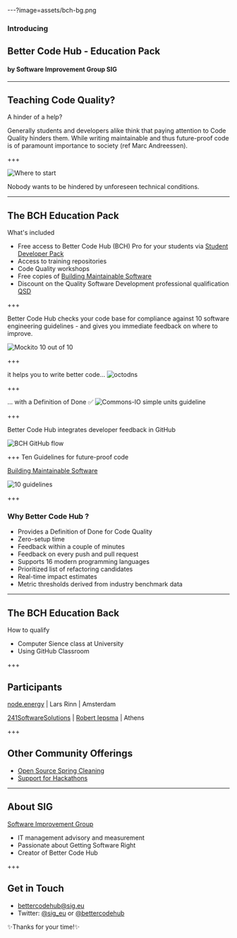 ---?image=assets/bch-bg.png

### Introducing
## Better Code Hub - Education Pack
#### by Software Improvement Group SIG

---

## Teaching Code Quality?

<span class="primary">A hinder of a help?</span> 

Generally students and developers alike think that paying attention to Code Quality hinders them. While writing maintainable and thus future-proof code is of paramount importance to society 
(ref Marc Andreessen).


+++

![Where to start](assets/legacy-code.png)

Nobody wants to be hindered by <span class="primary">unforeseen</span> technical conditions. 


---
<!-- 
.reveal section img {
  border: 0;
  box-shadow: none;
} 
-->  

## The BCH Education Pack 

<span class="primary">What's included</span>

- Free access to Better Code Hub (BCH) Pro for your students via [Student Developer Pack](https://education.github.com/pack)
- Access to training repositories
- Code Quality workshops
- Free copies of [Building Maintainable Software](https://shop.oreilly.com/product/0636920049159.do)
- Discount on the Quality Software Development professional qualification [QSD](http://comm.peoplecert.org/IBD/QSD)


+++

Better Code Hub checks your code base for <span class="primary">compliance</span> against 10 <span class="primary">software engineering</span> guidelines - and gives you immediate feedback on where to <span class="primary">improve</span>.

![Mockito 10 out of 10](assets/mockito-10-out-of-10.png)


+++

it helps you to <span class="primary">write</span> better code... 
![octodns](assets/octodns.jpg)



+++

... with a Definition of Done ✅
![Commons-IO simple units guideline](assets/commons-io-simple-units-guideline.png)


+++

Better Code Hub integrates <span class="primary">developer feedback</span> in GitHub

![BCH GitHub flow](assets/bch-github-flow.png)


+++
Ten Guidelines for future-proof code

[Building Maintainable Software](https://shop.oreilly.com/product/0636920049159.do)

![10 guidelines](assets/bms-cover.png)

+++

### Why Better Code Hub ?

- Provides a Definition of Done for Code Quality 
- Zero-setup time
- Feedback within a couple of minutes
- Feedback on every push and pull request
- Supports 16 modern programming languages
- Prioritized list of refactoring candidates
- Real-time impact estimates
- Metric thresholds derived from industry benchmark data

---

## The BCH Education Back 

<span class="primary">How to qualify</span> 

- Computer Sience class at University
- Using GitHub Classroom

+++

## Participants

[node.energy](https://node.energy) | Lars Rinn | Amsterdam

[241SoftwareSolutions](https://www.241softwaresolutions.com) | [Robert Iepsma](https://www.linkedin.com/in/robert-iepsma-8237116b) | Athens

+++

## Other Community Offerings

- [Open Source Spring Cleaning](https://opensourcespringcleaning.github.io/)
- [Support for Hackathons](https://dev.to/jstvssr/how-a-hackathon-appreciates-quality-code)

---
## About SIG
[<span class="primary">Software Improvement Group</span>](https://sig.eu) 

- IT management advisory and measurement
- Passionate about Getting Software Right
- Creator of Better Code Hub

+++

## Get in Touch

- <bettercodehub@sig.eu>
- Twitter: [@sig_eu](https://twitter.com/sig_eu) or [@bettercodehub](https://twitter.com/bettercodehub)

✨<span class="primary">Thanks for your time!</span>✨



